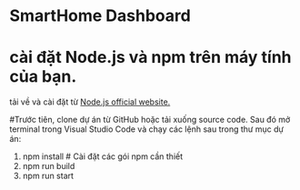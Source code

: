 # SmartHome Dashboard
# cài đặt Node.js và npm trên máy tính của bạn. 
tải về và cài đặt từ [Node.js official website.]([url](https://nodejs.org/en))

#Trước tiên, clone dự án từ GitHub hoặc tải xuống source code. 
Sau đó mở terminal trong Visual Studio Code và chạy các lệnh sau trong thư mục dự án:

1. npm install  # Cài đặt các gói npm cần thiết
2. npm run build
3. npm run start 
